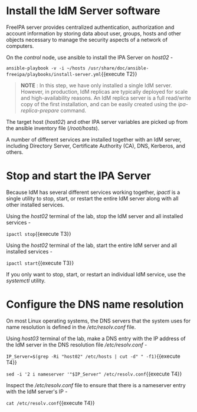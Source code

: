 # Install the IdM Server software

FreeIPA server provides centralized authentication, authorization and account information by storing data about user, groups, hosts and other objects necessary to manage the security aspects of a network of computers. 

On the *control* node, use ansible to install the IPA Server on *host02* - 

`ansible-playbook -v -i ~/hosts /usr/share/doc/ansible-freeipa/playbooks/install-server.yml`{{execute T2}}

> __NOTE__ : In this step, we have only installed a single IdM server. However, in production, IdM replicas are typically deployed for scale and high-availability reasons. An IdM replica server is a full read/write copy of the first installation, and can be easily created using the *ipa-replica-prepare* command. 

The target host (*host02*) and other IPA server variables are picked up from the ansible inventory file (*/root/hosts*).

A number of different services are installed together with an IdM server, including Directory Server, Certificate Authority (CA), DNS, Kerberos, and others. 

# Stop and start the IPA Server 

Because IdM has several different services working together, *ipactl* is a single utility to stop, start, or restart the entire IdM server along with all other installed services.

Using the *host02* terminal of the lab, stop the IdM server and all installed services -

`ipactl stop`{{execute T3}}

Using the *host02* terminal of the lab, start the entire IdM server and all installed services -

`ipactl start`{{execute T3}}

If you only want to stop, start, or restart an individual IdM service, use the *systemctl* utility.

# Configure the DNS name resolution 

On most Linux operating systems, the DNS servers that the system uses for name resolution is defined in the */etc/resolv.conf* file.

Using *host03* terminal of the lab, make a DNS entry with the IP address of the IdM server in the DNS resolution file */etc/resolv.conf* -

`IP_Server=$(grep -Ri "host02" /etc/hosts | cut -d" " -f1)`{{execute T4}}

`sed -i '2 i nameserver '"$IP_Server" /etc/resolv.conf`{{execute T4}}

Inspect the */etc/resolv.conf* file to ensure that there is a nameserver entry with the IdM server's IP -

`cat /etc/resolv.conf`{{execute T4}}
